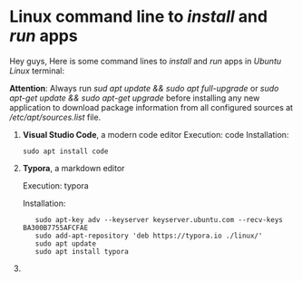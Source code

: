 # Linux command line to *install* and *run* apps

Hey guys,
Here is some command lines to *install* and *run* apps in *Ubuntu Linux* terminal:

**Attention**: Always run *sud apt update && sudo apt full-upgrade* or *sudo apt-get update && sudo apt-get upgrade* before installing any new application to download package information from all configured sources at */etc/apt/sources.list* file.


1. **Visual Studio Code**, a modern code editor
    Execution: code
    Installation: 

    `sudo apt install code`
    
2. **Typora**, a markdown editor

   Execution: typora

   Installation: 

	```
	   sudo apt-key adv --keyserver keyserver.ubuntu.com --recv-keys BA300B7755AFCFAE
	   sudo add-apt-repository 'deb https://typora.io ./linux/'
	   sudo apt update
	   sudo apt install typora
	```
	
3. 